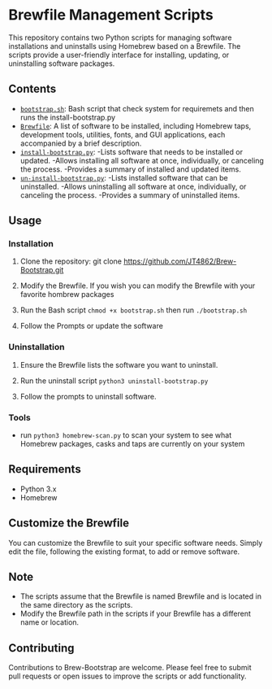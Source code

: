 # Brewfile Management Scripts

This repository contains two Python scripts for managing software installations and uninstalls using Homebrew based on a Brewfile. The scripts provide a user-friendly interface for installing, updating, or uninstalling software packages.

## Contents
- [`bootstrap.sh`](https://github.com/JT4862/Brew-Bootstrap/blob/brewfile/bootstrap.sh): Bash script that check system for requiremets and then runs the install-bootstrap.py
- [`Brewfile`](https://github.com/JT4862/Brew-Bootstrap/blob/brewfile/Brewfile): A list of software to be installed, including Homebrew taps, development tools, utilities, fonts, and GUI applications, each accompanied by a brief description.
- [`install-bootstrap.py`](https://github.com/JT4862/Brew-Bootstrap/blob/brewfile/install-bootstrap.py): 
	-Lists software that needs to be installed or updated.
	-Allows installing all software at once, individually, or canceling the process.
	-Provides a summary of installed and updated items.
- [`un-install-bootstrap.py`](https://github.com/JT4862/Brew-Bootstrap/blob/brewfile/un-install-bootstrap.sh): 
	-Lists installed software that can be uninstalled.
	-Allows uninstalling all software at once, individually, or canceling the process.
	-Provides a summary of uninstalled items.

## Usage

### Installation

1. Clone the repository:
   git clone https://github.com/JT4862/Brew-Bootstrap.git

2. Modify the Brewfile.
	If you wish you can modify the Brewfile with your favorite hombrew packages

3. Run the Bash script
	```chmod +x bootstrap.sh``` then run ```./bootstrap.sh```

4. Follow the Prompts or update the software


### Uninstallation

1. Ensure the Brewfile lists the software you want to uninstall.
	

2. Run the uninstall script
	```python3 uninstall-bootstrap.py```

3. 	Follow the prompts to uninstall software.

### Tools

- run ```python3 homebrew-scan.py``` to scan your system to see what Homebrew packages, casks and taps are currently on your system


## Requirements
 - Python 3.x
 - Homebrew

## Customize the Brewfile
You can customize the Brewfile to suit your specific software needs. Simply edit the file, following the existing format, to add or remove software.

## Note
 - The scripts assume that the Brewfile is named Brewfile and is located in the same directory as the scripts.
 - Modify the Brewfile path in the scripts if your Brewfile has a different name or location.

## Contributing
Contributions to Brew-Bootstrap are welcome. Please feel free to submit pull requests or open issues to improve the scripts or add functionality.
